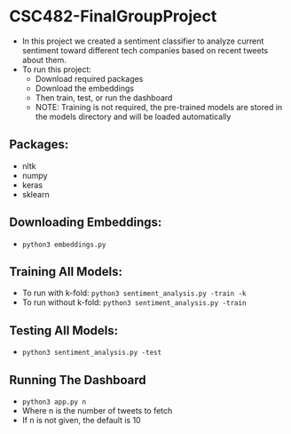 # CSC482-FinalGroupProject
- In this project we created a sentiment classifier to analyze current sentiment toward different tech companies based on recent tweets about them. 
- To run this project: 
    - Download required packages 
    - Download the embeddings 
    - Then train, test, or run the dashboard
    - NOTE: Training is not required, the pre-trained models are stored in the models directory and will be loaded automatically 

## Packages: 
- nltk
- numpy 
- keras 
- sklearn 

## Downloading Embeddings: 
- `python3 embeddings.py`

## Training All Models: 
- To run with k-fold: 
`python3 sentiment_analysis.py -train -k`
- To run without k-fold: 
`python3 sentiment_analysis.py -train`

## Testing All Models: 
- `python3 sentiment_analysis.py -test`

## Running The Dashboard
- `python3 app.py n`
- Where n is the number of tweets to fetch
- If n is not given, the default is 10
